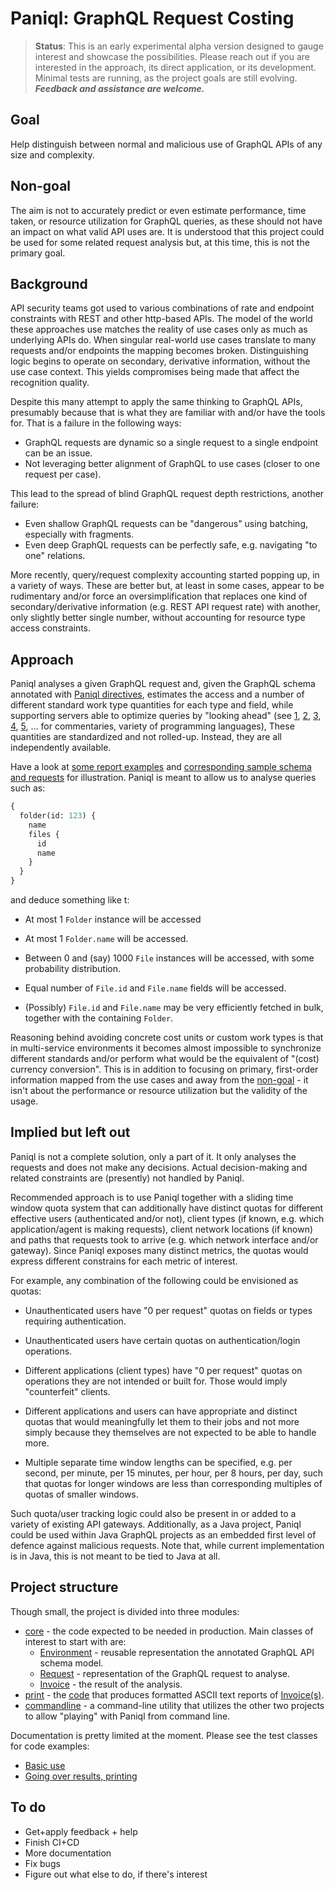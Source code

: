 # Paniql: GraphQL Request Costing 

> **Status**: This is an early experimental alpha version designed to gauge interest
> and showcase the possibilities. Please reach out if you are interested in the approach, 
> its direct application, or its development. Minimal tests are running, as the project 
> goals are still evolving. ***Feedback and assistance are welcome.***

## Goal

Help distinguish between normal and malicious use of GraphQL APIs
of any size and complexity.

## Non-goal

The aim is not to accurately predict or even estimate performance, time taken,
or resource utilization for GraphQL queries, as these should not have an impact
on what valid API uses are. It is understood that this project could be used for
some related request analysis but, at this time, this is not the primary goal.

## Background

API security teams got used to various combinations of rate and endpoint constraints
with REST and other http-based APIs. The model of the world these approaches use matches
the reality of use cases only as much as underlying APIs do. When singular real-world
use cases translate to many requests and/or endpoints the mapping becomes broken. 
Distinguishing logic begins to operate on secondary, derivative information, without the
use case context. This yields compromises being made that affect the recognition quality.

Despite this many attempt to apply the same thinking to GraphQL APIs, presumably because
that is what they are familiar with and/or have the tools for. That is a failure in the
following ways:

- GraphQL requests are dynamic so a single request to a single endpoint can be an issue.
- Not leveraging better alignment of GraphQL to use cases (closer to one request per case).

This lead to the spread of blind GraphQL request depth restrictions, another failure:

- Even shallow GraphQL requests can be "dangerous" using batching, especially with fragments.
- Even deep GraphQL requests can be perfectly safe, e.g. navigating "to one" relations.

More recently, query/request complexity accounting started popping up, in a variety of 
ways. These are better but, at least in some cases, appear to be rudimentary and/or
force an oversimplification that replaces one kind of secondary/derivative information
(e.g. REST API request rate) with another, only slightly better single number, without
accounting for resource type access constraints.

## Approach

Paniql analyses a given GraphQL request and, given the GraphQL schema annotated with
[Paniql directives](core/src/main/resources/net/susnjar/paniql/PaniqlSchema.graphqls),
estimates the access and a number of different standard work type quantities for each
type and field, while supporting servers able to optimize queries by "looking ahead"
(see [1](https://www.graphql-java.com/blog/deep-dive-data-fetcher-results/),
[2](https://www.apollographql.com/blog/backend/performance/optimizing-your-graphql-request-waterfalls/),
[3](https://engineering.zalando.com/posts/2021/03/optimize-graphql-server-with-lookaheads.html),
[4](https://www.graphile.org/graphile-build/look-ahead/),
[5](https://boopathi.blog/graphql-optimization-lookaheads), 
... for commentaries, variety of programming languages),
These quantities are standardized and not rolled-up. 
Instead, they are all independently available.

Have a look at [some report examples](print/doc/samples) and 
[corresponding sample schema and requests](core/src/test/resources/net/susnjar/paniql/) for illustration.
Paniql is meant to allow us to analyse queries such as:

```GraphQL
{ 
  folder(id: 123) {
    name
    files {
      id 
      name
    }
  }
}
```
and deduce something like t:

- At most 1 `Folder` instance will be accessed
 
- At most 1 `Folder.name` will be accessed.
 
- Between 0 and (say) 1000 `File` instances will be accessed, with some probability distribution.

- Equal number of `File.id` and `File.name` fields will be accessed.

- (Possibly) `File.id` and `File.name` may be very efficiently fetched in bulk, together with the containing `Folder`.

Reasoning behind avoiding concrete cost units or custom work types is that in 
multi-service environments it becomes almost impossible  to synchronize different 
standards and/or perform what would be the equivalent of "(cost) currency conversion".
This is in addition to focusing on primary, first-order  information mapped from the 
use cases and away from the [non-goal](#non-goal) - it isn't about the performance or
resource utilization but the validity of the usage.

## Implied but left out

Paniql is not a complete solution, only a part of it. It only analyses the requests
and does not make any decisions. Actual decision-making and related constraints are
(presently) not handled by Paniql. 

Recommended approach is to use Paniql together with a sliding time window quota
system that can additionally have distinct quotas for different effective users
(authenticated and/or not), client types (if known, e.g. which application/agent
is making requests), client network locations (if known) and paths that requests
took to arrive (e.g. which network interface and/or gateway). Since Paniql exposes
many distinct metrics, the quotas would express different constrains for each 
metric of interest.

For example, any combination of the following could be envisioned as quotas:

- Unauthenticated users have "0 per request" quotas on fields or types requiring 
  authentication.

- Unauthenticated users have certain quotas on authentication/login operations.

- Different applications (client types) have "0 per request" quotas on operations they are  not intended or built for. Those would imply "counterfeit" clients.

- Different applications and users can have appropriate and distinct quotas that would meaningfully let them to their jobs and not more simply because they themselves are not expected to be able to handle more.

- Multiple separate time window lengths can be specified, e.g. per second, per minute, per 15 minutes, per hour, per 8 hours, per day, such that quotas for longer windows are less than corresponding multiples of quotas of smaller windows.

Such quota/user tracking logic could also be present in or added to a variety of
existing API gateways. Additionally, as a Java project, Paniql could be used within
Java GraphQL projects as an embedded first level of defence against malicious
requests. Note that, while current implementation is in Java, this is not meant to be
tied to Java at all.

## Project structure

Though small, the project is divided into three modules:

- [core](core/) - the code expected to be needed in production.
  Main classes of interest to start with are:
    - [Environment](core/src/main/java/net/susnjar/paniql/Environment.java) - reusable representation the annotated GraphQL API schema model.
    - [Request](core/src/main/java/net/susnjar/paniql/Request.java) - representation of the GraphQL request to analyse.
    - [Invoice](core/src/main/java/net/susnjar/paniql/pricing/Invoice.java) - the result of the analysis.
- [print](print/) - the [code](print/src/main/java/net/susnjar/paniql/print/InvoicePrinter.java) that produces formatted ASCII text reports of [Invoice(s)](core/src/main/java/net/susnjar/paniql/pricing/Invoice.java).
- [commandline](commandline) - a command-line utility that utilizes the other two projects to allow "playing" with Paniql from command line.

Documentation is pretty limited at the moment. Please see the test classes for code examples:

- [Basic use](core/src/test/java/net/susnjar/paniql/InvoiceTest.java)
- [Going over results, printing](print/src/test/java/net/susnjar/paniql/print/InvoicePrinterTest.java)

## To do

- Get+apply feedback + help
- Finish CI+CD
- More documentation
- Fix bugs
- Figure out what else to do, if there's interest
